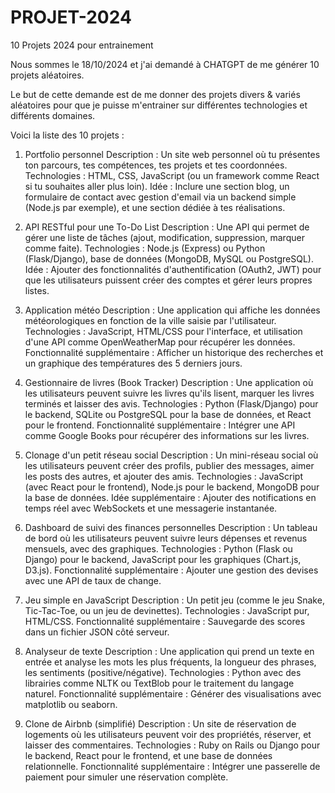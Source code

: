 # PROJET-2024
10 Projets 2024 pour entrainement

Nous sommes le 18/10/2024 et j'ai demandé à CHATGPT de me générer 10 projets aléatoires.

Le but de cette demande est de me donner des projets divers & variés aléatoires pour que je puisse m'entrainer sur différentes technologies et différents domaines.

Voici la liste des 10 projets : 

1. Portfolio personnel
Description : Un site web personnel où tu présentes ton parcours, tes compétences, tes projets et tes coordonnées.
Technologies : HTML, CSS, JavaScript (ou un framework comme React si tu souhaites aller plus loin).
Idée : Inclure une section blog, un formulaire de contact avec gestion d'email via un backend simple (Node.js par exemple), et une section dédiée à tes réalisations.

3. API RESTful pour une To-Do List
Description : Une API qui permet de gérer une liste de tâches (ajout, modification, suppression, marquer comme faite).
Technologies : Node.js (Express) ou Python (Flask/Django), base de données (MongoDB, MySQL ou PostgreSQL).
Idée : Ajouter des fonctionnalités d'authentification (OAuth2, JWT) pour que les utilisateurs puissent créer des comptes et gérer leurs propres listes.

4. Application météo
Description : Une application qui affiche les données météorologiques en fonction de la ville saisie par l'utilisateur.
Technologies : JavaScript, HTML/CSS pour l'interface, et utilisation d'une API comme OpenWeatherMap pour récupérer les données.
Fonctionnalité supplémentaire : Afficher un historique des recherches et un graphique des températures des 5 derniers jours.

5. Gestionnaire de livres (Book Tracker)
Description : Une application où les utilisateurs peuvent suivre les livres qu'ils lisent, marquer les livres terminés et laisser des avis.
Technologies : Python (Flask/Django) pour le backend, SQLite ou PostgreSQL pour la base de données, et React pour le frontend.
Fonctionnalité supplémentaire : Intégrer une API comme Google Books pour récupérer des informations sur les livres.

6. Clonage d'un petit réseau social
Description : Un mini-réseau social où les utilisateurs peuvent créer des profils, publier des messages, aimer les posts des autres, et ajouter des amis.
Technologies : JavaScript (avec React pour le frontend), Node.js pour le backend, MongoDB pour la base de données.
Idée supplémentaire : Ajouter des notifications en temps réel avec WebSockets et une messagerie instantanée.

7. Dashboard de suivi des finances personnelles
Description : Un tableau de bord où les utilisateurs peuvent suivre leurs dépenses et revenus mensuels, avec des graphiques.
Technologies : Python (Flask ou Django) pour le backend, JavaScript pour les graphiques (Chart.js, D3.js).
Fonctionnalité supplémentaire : Ajouter une gestion des devises avec une API de taux de change.

8. Jeu simple en JavaScript
Description : Un petit jeu (comme le jeu Snake, Tic-Tac-Toe, ou un jeu de devinettes).
Technologies : JavaScript pur, HTML/CSS.
Fonctionnalité supplémentaire : Sauvegarde des scores dans un fichier JSON côté serveur.

9. Analyseur de texte
Description : Une application qui prend un texte en entrée et analyse les mots les plus fréquents, la longueur des phrases, les sentiments (positive/négative).
Technologies : Python avec des librairies comme NLTK ou TextBlob pour le traitement du langage naturel.
Fonctionnalité supplémentaire : Générer des visualisations avec matplotlib ou seaborn.

10. Clone de Airbnb (simplifié)
Description : Un site de réservation de logements où les utilisateurs peuvent voir des propriétés, réserver, et laisser des commentaires.
Technologies : Ruby on Rails ou Django pour le backend, React pour le frontend, et une base de données relationnelle.
Fonctionnalité supplémentaire : Intégrer une passerelle de paiement pour simuler une réservation complète.
